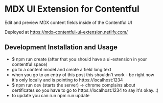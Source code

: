 # MDX UI Extension for Contentful

Edit and preview MDX content fields inside of the Contentful UI

Deployed at https://mdx-contentful-ui-extension.netlify.com/

## Development Installation and Usage

- $ npm run create (after that you should have a ui-extension in your contentful space)
- go to a content model and create a field long text
- when you go to an entry of this post this shouldn't work - bc right now it's only locally and is pointing to https://localhost:1234
- $ npm run dev (starts the server) -> chrome complains about certificates so you have to go to https://localhost:1234 to say it's okay. :)
- to update you can run npm run update

